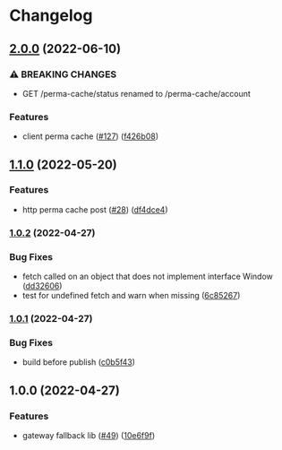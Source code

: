 # Changelog

## [2.0.0](https://github.com/nftstorage/nftstorage.link/compare/nftstorage.link-v1.1.0...nftstorage.link-v2.0.0) (2022-06-10)


### ⚠ BREAKING CHANGES

* GET /perma-cache/status renamed to /perma-cache/account

### Features

* client perma cache ([#127](https://github.com/nftstorage/nftstorage.link/issues/127)) ([f426b08](https://github.com/nftstorage/nftstorage.link/commit/f426b08ca5232cb0d4b18836bd2afaf4326beedf))

## [1.1.0](https://github.com/nftstorage/nftstorage.link/compare/nftstorage.link-v1.0.2...nftstorage.link-v1.1.0) (2022-05-20)


### Features

* http perma cache post ([#28](https://github.com/nftstorage/nftstorage.link/issues/28)) ([df4dce4](https://github.com/nftstorage/nftstorage.link/commit/df4dce47070fa4d24b088562fe8f62be028d5a66))

### [1.0.2](https://github.com/nftstorage/nftstorage.link/compare/nftstorage.link-v1.0.1...nftstorage.link-v1.0.2) (2022-04-27)


### Bug Fixes

* fetch called on an object that does not implement interface Window ([dd32606](https://github.com/nftstorage/nftstorage.link/commit/dd326063ac27f48fea578e076c7bf8deef3f527f))
* test for undefined fetch and warn when missing ([6c85267](https://github.com/nftstorage/nftstorage.link/commit/6c8526719452d36ae6e224347209277702c7f63a))

### [1.0.1](https://github.com/nftstorage/nftstorage.link/compare/nftstorage.link-v1.0.0...nftstorage.link-v1.0.1) (2022-04-27)


### Bug Fixes

* build before publish ([c0b5f43](https://github.com/nftstorage/nftstorage.link/commit/c0b5f43250528c4e8687a0b7109cf699c7569e08))

## 1.0.0 (2022-04-27)


### Features

* gateway fallback lib ([#49](https://github.com/nftstorage/nftstorage.link/issues/49)) ([10e6f9f](https://github.com/nftstorage/nftstorage.link/commit/10e6f9f70601cc3c89b7daab925969c921c33745))
